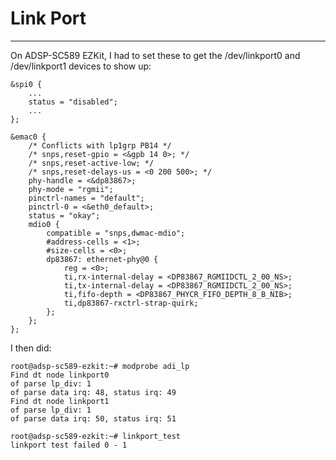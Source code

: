 # Link Port
-----------------------------------


On ADSP-SC589 EZKit, I had to set these to get the /dev/linkport0 and /dev/linkport1 devices to show up:

```
&spi0 {
	...
	status = "disabled";
	...
};
```

```
&emac0 {
	/* Conflicts with lp1grp PB14 */
	/* snps,reset-gpio = <&gpb 14 0>; */
	/* snps,reset-active-low; */
	/* snps,reset-delays-us = <0 200 500>; */
	phy-handle = <&dp83867>;
	phy-mode = "rgmii";
	pinctrl-names = "default";
	pinctrl-0 = <&eth0_default>;
	status = "okay";
	mdio0 {
		compatible = "snps,dwmac-mdio";
		#address-cells = <1>;
		#size-cells = <0>;
		dp83867: ethernet-phy@0 {
			reg = <0>;
			ti,rx-internal-delay = <DP83867_RGMIIDCTL_2_00_NS>;
			ti,tx-internal-delay = <DP83867_RGMIIDCTL_2_00_NS>;
			ti,fifo-depth = <DP83867_PHYCR_FIFO_DEPTH_8_B_NIB>;
			ti,dp83867-rxctrl-strap-quirk;
		};
	};
};
```

I then did:
```
root@adsp-sc589-ezkit:~# modprobe adi_lp
Find dt node linkport0
of parse lp_div: 1
of parse data irq: 48, status irq: 49
Find dt node linkport1
of parse lp_div: 1
of parse data irq: 50, status irq: 51
```

```
root@adsp-sc589-ezkit:~# linkport_test 
linkport test failed 0 - 1
```